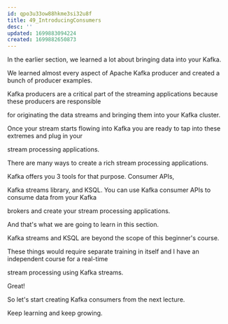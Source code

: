 ```yaml
---
id: qpo3u33ow88hkme3si32u8f
title: 49_IntroducingConsumers
desc: ''
updated: 1699883094224
created: 1699882650873
---
```

In the earlier section, we learned a lot about bringing data into your Kafka.

We learned almost every aspect of Apache Kafka producer and created a bunch of producer examples.

Kafka producers are a critical part of the streaming applications because these producers are responsible

for originating the data streams and bringing them into your Kafka cluster.

Once your stream starts flowing into Kafka you are ready to tap into these extremes and plug in your

stream processing applications.

There are many ways to create a rich stream processing applications.

Kafka offers you 3 tools for that purpose. Consumer APIs,

Kafka streams library, and KSQL. You can use Kafka consumer APIs to consume data from your Kafka

brokers and create your stream processing applications.

And that's what we are going to learn in this section.

Kafka streams and KSQL are beyond the scope of this beginner's course.

These things would require separate training in itself and I have an independent course for a real-time

stream processing using Kafka streams.

Great!

So let's start creating Kafka consumers from the next lecture.

Keep learning and keep growing.